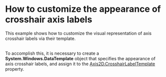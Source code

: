 # How to customize the appearance of crosshair axis labels


<p>This example shows how to customize the visual representation of axis crosshair labels via their template. </p><p><br />
To accomplish this, it is necessary to create a <strong>System.Windows.DataTemplate</strong> object that specifies the appearance of axis crosshair labels, and assign it to the <a href="http://help.devexpress.com/#WPF/DevExpressXpfChartsAxis2D_CrosshairLabelTemplatetopic"><u>Axis2D.CrosshairLabelTemplate</u></a> property.</p><p><br />
</p>

<br/>



